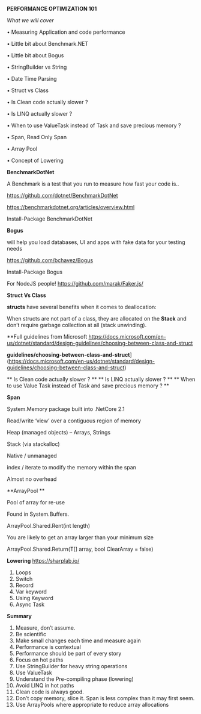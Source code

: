 

**PERFORMANCE OPTIMIZATION 101**


*What we will cover*

• Measuring Application and code performance

• Little bit about Benchmark.NET

• Little bit about Bogus

• StringBuilder vs String

• Date Time Parsing

• Struct vs Class

• Is Clean code actually slower ?

• Is LINQ actually slower ?

• When to use ValueTask instead of Task and save precious memory ?

• Span<T>, Read Only Span<T>

• Array Pool

• Concept of Lowering


**BenchmarkDotNet**

A Benchmark is a test that you run to measure how fast your code is..

https://github.com/dotnet/BenchmarkDotNet

https://benchmarkdotnet.org/articles/overview.html

Install-Package BenchmarkDotNet


**Bogus** 

will help you load databases, UI and apps with fake data for your testing needs

https://github.com/bchavez/Bogus

Install-Package Bogus

For NodeJS people! https://github.com/marak/Faker.js/

**Struct Vs Class**

**structs** have several benefits when it comes to deallocation:

When structs are not part of a class, they are allocated on the **Stack** and don’t require garbage collection at all (stack unwinding).


**Full guidelines from Microsoft https://docs.microsoft.com/en-us/dotnet/standard/design-guidelines/choosing-between-class-and-struct

**guidelines/choosing-between-class-and-struct**](https://docs.microsoft.com/en-us/dotnet/standard/design-guidelines/choosing-between-class-and-struct)

** Is Clean code actually slower ? **
** Is LINQ actually slower ? **
** When to use Value Task instead of Task and save precious memory ? **


**Span<T>**

System.Memory package built into .NetCore 2.1

Read/write ‘view’ over a contiguous region of memory

Heap (managed objects) – Arrays, Strings

Stack (via stackalloc)

Native / unmanaged

 index / iterate to modify the memory within the span

Almost no overhead



**ArrayPool **

Pool of array for re-use

Found in System.Buffers.

ArrayPool<T>.Shared.Rent(int length)

You are likely to get an array larger than your minimum size

ArrayPool<T>.Shared.Return(T[] array, bool ClearArray = false)



**Lowering**   <https://sharplab.io/>

1. Loops
2. Switch
3. Record
4. Var keyword
5. Using Keyword
6. Async Task



**Summary**

1. Measure, don’t assume.
2. Be scientific
3. Make small changes each time and measure again
4. Performance is contextual
5. Performance should be part of every story
6. Focus on hot paths
7. Use StringBuilder for heavy string operations
8. Use ValueTask
9. Understand the Pre-compiling phase (lowering)
10. Avoid LINQ in hot paths
11. Clean code is always good.
12. Don’t copy memory, slice it. Span<T> is less complex than it may first seem.
13. Use ArrayPools where appropriate to reduce array allocations